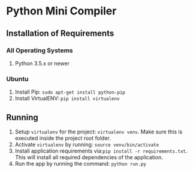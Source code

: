 # Python Mini Compiler

## Installation of Requirements

### All Operating Systems

1. Python 3.5.x or newer

### Ubuntu

1. Install Pip: `sudo apt-get install python-pip`
2. Install VirtualENV: `pip install virtualenv`

## Running

1. Setup `virtualenv` for the project: `virtualenv venv`. Make sure this is executed inside the project root folder.
2. Activate `virtualenv` by running: `source venv/bin/activate`
3. Install application requirements via:`pip install -r requirements.txt`. This will install all required dependencies of the application.
4. Run the app by running the command: `python run.py`


